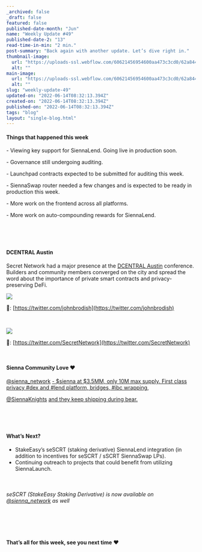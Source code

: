```yaml
---
_archived: false
_draft: false
featured: false
published-date-month: "Jun"
name: "Weekly Update #49"
published-date-2: "13"
read-time-in-min: "2 min."
post-summary: "Back again with another update. Let’s dive right in."
thumbnail-image:
  url: "https://uploads-ssl.webflow.com/60621456954600aa473c3cd0/62a8445cc036a05db78c27ba_weekly-update-49%20Blog%20Thump-min.jpg"
  alt: ""
main-image:
  url: "https://uploads-ssl.webflow.com/60621456954600aa473c3cd0/62a8446edf7c0b211945bc01_weekly-update-49%20Blog-min.jpg"
  alt: ""
slug: "weekly-update-49"
updated-on: "2022-06-14T08:32:13.394Z"
created-on: "2022-06-14T08:32:13.394Z"
published-on: "2022-06-14T08:32:13.394Z"
tags: "blog"
layout: "single-blog.html"
---
```


#### Things that happened this week

\- Viewing key support for SiennaLend. Going live in production soon.

\- Governance still undergoing auditing.

\- Launchpad contracts expected to be submitted for auditing this week.

\- SiennaSwap router needed a few changes and is expected to be ready in production this week.

\- More work on the frontend across all platforms.

\- More work on auto-compounding rewards for SiennaLend.

‍

‍

#### DCENTRAL Austin

Secret Network had a major presence at the [DCENTRAL Austin](https://www.dcentralcon.com/) conference. Builders and community members converged on the city and spread the word about the importance of private smart contracts and privacy-preserving DeFi.

![](https://uploads-ssl.webflow.com/60621456954600aa473c3cd0/62a844bc792a5ce3bbb5715a_1*_edosfJQm_n6DiHFCqgvhQ.jpeg)

📸: [https://twitter.com/johnbrodish](https://twitter.com/johnbrodish)

‍

![](https://uploads-ssl.webflow.com/60621456954600aa473c3cd0/62a84500d0fc83216b2076c7_1*rRBFdDJKu2gWt9DsKtEO0A.jpeg)

📸: [https://twitter.com/SecretNetwork](https://twitter.com/SecretNetwork)

‍

#### Sienna Community Love ❤️

[@sienna\_network](https://twitter.com/sienna_network) [- $sienna at $3.5MM, only 10M max supply. First class privacy #dex and #lend platform, bridges, #ibc wrapping,](https://twitter.com/StackingMonero/status/1535981118251491329?ref_src=twsrc%5Etfw%7Ctwcamp%5Etweetembed%7Ctwterm%5E1535981118251491329%7Ctwgr%5E%7Ctwcon%5Es1_&ref_url=https%3A%2F%2Fcdn.embedly.com%2Fwidgets%2Fmedia.html%3Ftype%3Dtext2Fhtmlkey%3Da19fcc184b9711e1b4764040d3dc5c07schema%3Dtwitterurl%3Dhttps3A%2F%2Ftwitter.com%2Fstackingmonero%2Fstatus%2F1535981118251491329image%3Dhttps3A%2F%2Fi.embed.ly%2F1%2Fimage3Furl3Dhttps253A252F252Fabs.twimg.com252Ferrors252Flogo46x38.png26key3Da19fcc184b9711e1b4764040d3dc5c07)

[@SiennaKnights](https://twitter.com/SiennaKnights) [and they keep shipping during bear.](https://twitter.com/StackingMonero/status/1535981118251491329?ref_src=twsrc%5Etfw%7Ctwcamp%5Etweetembed%7Ctwterm%5E1535981118251491329%7Ctwgr%5E%7Ctwcon%5Es1_&ref_url=https%3A%2F%2Fcdn.embedly.com%2Fwidgets%2Fmedia.html%3Ftype%3Dtext2Fhtmlkey%3Da19fcc184b9711e1b4764040d3dc5c07schema%3Dtwitterurl%3Dhttps3A%2F%2Ftwitter.com%2Fstackingmonero%2Fstatus%2F1535981118251491329image%3Dhttps3A%2F%2Fi.embed.ly%2F1%2Fimage3Furl3Dhttps253A252F252Fabs.twimg.com252Ferrors252Flogo46x38.png26key3Da19fcc184b9711e1b4764040d3dc5c07)

‍

‍

#### What’s Next?

*   StakeEasy’s seSCRT (staking derivative) SiennaLend integration (in addition to incentives for seSCRT / sSCRT SiennaSwap LPs).
*   Continuing outreach to projects that could benefit from utilizing SiennaLaunch.

‍

###### seSCRT (StakeEasy Staking Derivative) is now available on [@sienna\_network](https://twitter.com/StakeEasy/status/1536321001541476352?ref_src=twsrc%5Etfw%7Ctwcamp%5Etweetembed%7Ctwterm%5E1536321001541476352%7Ctwgr%5E%7Ctwcon%5Es1_&ref_url=https%3A%2F%2Fcdn.embedly.com%2Fwidgets%2Fmedia.html%3Ftype%3Dtext2Fhtmlkey%3Da19fcc184b9711e1b4764040d3dc5c07schema%3Dtwitterurl%3Dhttps3A%2F%2Ftwitter.com%2Fstakeeasy%2Fstatus%2F1536321001541476352image%3Dhttps3A%2F%2Fi.embed.ly%2F1%2Fimage3Furl3Dhttps253A252F252Fabs.twimg.com252Ferrors252Flogo46x38.png26key3Da19fcc184b9711e1b4764040d3dc5c07) as well

‍

‍

**That’s all for this week, see you next time** ❤️
